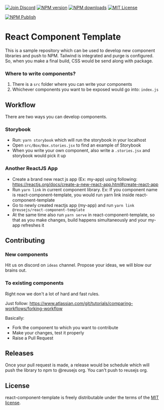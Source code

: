 <!-- [![View Storybook][view-storybook-image]][view-storybook-url] -->
[![Join Discord][join-discord-image]][join-discord-url]
[![NPM version][npm-version-image]][npm-url]
[![NPM downloads][npm-downloads-image]][npm-downloads-url]
[![MIT License][license-image]][license-url]
<!-- [![Storybook][storybook-action-image]][storybook-action-url] -->
[![NPM Publish][npm-publish-action-image]][npm-publish-action-url]

# React Component Template

This is a sample repository which can be used to develop new component libraries and push to NPM. Tailwind is integrated and purge is configured. So, when you make a final build, CSS would be send along with package.

### Where to write components?

1. There is a `src` folder where you can write your components
2. Whichever components you want to be exposed would go into: `index.js`

## Workflow

There are two ways you can develop components.

### Storybook

- Run: `yarn storybook` which will run the storybook in your localhost
- Open `src/Box/Box.stories.jsx` to find an example of Storybook
- When you write your own component, also write a `.stories.jsx` and storybook would pick it up

### Another ReactJS App

- Create a brand new react js app (Ex: my-app) using following: https://reactjs.org/docs/create-a-new-react-app.html#create-react-app
- Run `yarn link` in current component library. Ex: If you component name is react-component-template, you would run yarn link inside react-component-template
- Go to newly created reactjs app (my-app) and run `yarn link @reusejs/react-component-template`
- At the same time also run `yarn serve` in react-component-template, so that as you make changes, build happens simultaneously and your my-app refreshes it

## Contributing

### New components

Hit us on discord on `ideas` channel. Propose your ideas, we will blow our brains out.

### To existing components

Right now we don't a lot of hard and fast rules. 

Just follow: https://www.atlassian.com/git/tutorials/comparing-workflows/forking-workflow

Basically:

- Fork the component to which you want to contribute
- Make your changes, test it properly
- Raise a Pull Request

## Releases

Once your pull request is made, a release would be schedule which will push the library to npm to @reusejs org. You can't push to reusejs org.
 
## License

react-component-template is freely distributable under the terms of the [MIT license][license-url].

[license-image]: https://img.shields.io/badge/license-MIT-blue.svg?style=flat
[license-url]: LICENSE

[npm-url]: https://npmjs.org/package/@reusejs/react-component-template
[npm-version-image]: https://img.shields.io/npm/v/@reusejs/react-component-template.svg?style=flat

[npm-downloads-image]: https://img.shields.io/npm/dm/@reusejs/react-component-template.svg?style=flat
[npm-downloads-url]: https://npmcharts.com/compare/@reusejs/react-component-template?minimal=true

<!-- [view-storybook-image]: https://img.shields.io/badge/View-Storybook-F59E0B.svg
[view-storybook-url]: https://master--617258d6729860003a3d6e10.chromatic.com -->

[join-discord-image]: https://img.shields.io/badge/Join-Discord-7389D8.svg
[join-discord-url]: https://discord.gg/VUa9SHvvDb

<!-- [storybook-action-image]: https://github.com/reusejs/react-component-template/actions/workflows/chromatic.yml/badge.svg
[storybook-action-url]: https://github.com/reusejs/react-component-template/actions/workflows/chromatic.yml -->

[npm-publish-action-image]: https://github.com/reusejs/react-component-template/actions/workflows/publish.yml/badge.svg
[npm-publish-action-url]: https://github.com/reusejs/react-component-template/actions/workflows/publish.yml
